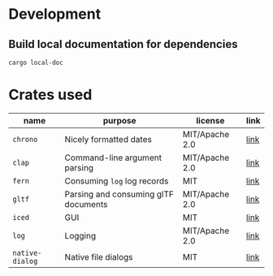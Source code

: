 # Development

## Build local documentation for dependencies

`cargo local-doc`

# Crates used
| name            | purpose                                                              | license        | link                                                 |
| --------------- | -------------------------------------------------------------------- | -------------- | ---------------------------------------------------- |
| `chrono`        | Nicely formatted dates                                               | MIT/Apache 2.0 | [link](https://github.com/chronotope/chrono)         |
| `clap`          | Command-line argument parsing                                        | MIT/Apache 2.0 | [link](https://github.com/clap-rs/clap)              |
| `fern`          | Consuming `log` log records                                          | MIT            | [link](https://github.com/daboross/fern)             |
| `gltf`          | Parsing and consuming glTF documents                                 | MIT/Apache 2.0 | [link](https://github.com/gltf-rs/gltf)              |
| `iced`          | GUI                                                                  | MIT            | [link](https://github.com/hecrj/iced)                |
| `log`           | Logging                                                              | MIT/Apache 2.0 | [link](https://github.com/rust-lang/log)             |
| `native-dialog` | Native file dialogs                                                  | MIT            | [link](https://github.com/balthild/native-dialog-rs) |
